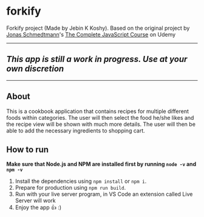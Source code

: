 # forkify

Forkify project (Made by Jebin K Koshy).
Based on the original project by [Jonas Schmedtmann](http://codingheroes.io/)'s [The Complete JavaScript Course](https://www.udemy.com/the-complete-javascript-course) on Udemy

---

## **_This app is still a work in progress. Use at your own discretion_**

---

## About

This is a cookbook application that contains recipes for multiple different foods within categories. The user will then select the food he/she likes and the recipe view will be shown with much more details. The user will then be able to add the necessary ingredients to shopping cart.

## How to run

**Make sure that Node.js and NPM are installed first by running `node -v` and `npm -v`**

1. Install the dependencies using `npm install` or `npm i`.
2. Prepare for production using `npm run build`.
3. Run with your live server program, in VS Code an extension called Live Server will work
4. Enjoy the app :+1: :)
